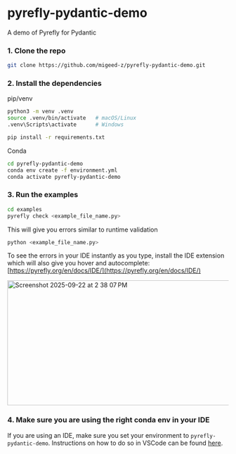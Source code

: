# pyrefly-pydantic-demo
A demo of Pyrefly for Pydantic


### 1. Clone the repo

```bash
git clone https://github.com/migeed-z/pyrefly-pydantic-demo.git
```


### 2. Install the dependencies 

pip/venv

```bash
python3 -m venv .venv
source .venv/bin/activate   # macOS/Linux
.venv\Scripts\activate      # Windows

pip install -r requirements.txt
```

Conda

```bash
cd pyrefly-pydantic-demo
conda env create -f environment.yml
conda activate pyrefly-pydantic-demo
```

### 3. Run the examples 
```bash
cd examples
pyrefly check <example_file_name.py>
```

This will give you errors similar to runtime validation

```bash
python <example_file_name.py>
```

To see the errors in your IDE instantly as you type, install the IDE extension which will also give you hover and autocomplete: [https://pyrefly.org/en/docs/IDE/](https://pyrefly.org/en/docs/IDE/)

<img width="828" height="284" alt="Screenshot 2025-09-22 at 2 38 07 PM" src="https://github.com/user-attachments/assets/7792ebd0-4319-46c6-a38f-485624ec3935" />


### 4. Make sure you are using the right conda env in your IDE 
If you are using an IDE, make sure you set your environment to `pyrefly-pydantic-demo`. 
Instructions on how to do so in VSCode can be found [here](https://code.visualstudio.com/docs/python/environments#_select-and-activate-an-environment). 
